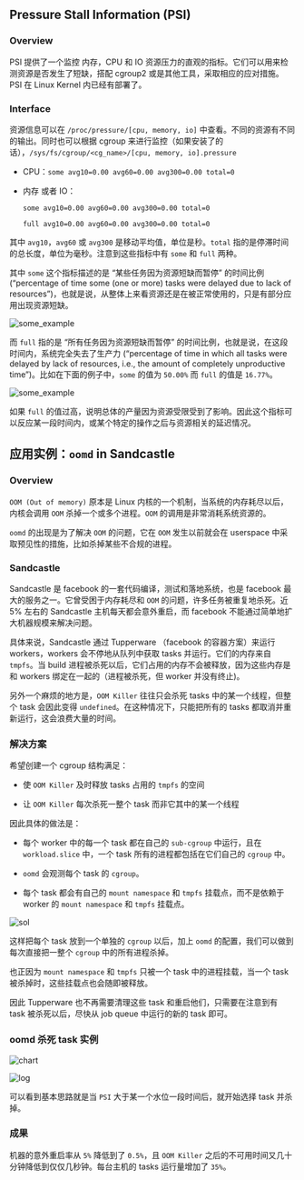 ## Pressure Stall Information (PSI)

### Overview

PSI 提供了一个监控 内存，CPU 和 IO 资源压力的直观的指标。它们可以用来检测资源是否发生了短缺，搭配 cgroup2 或是其他工具，采取相应的应对措施。PSI 在 Linux Kernel 内已经有部署了。

### Interface

资源信息可以在 `/proc/pressure/[cpu, memory, io]` 中查看。不同的资源有不同的输出。同时也可以根据 cgroup 来进行监控（如果安装了的话），`/sys/fs/cgroup/<cg_name>/[cpu, memory, io].pressure`

- CPU：`some avg10=0.00 avg60=0.00 avg300=0.00 total=0`

- 内存 或者 IO：

  `some avg10=0.00 avg60=0.00 avg300=0.00 total=0`

  `full avg10=0.00 avg60=0.00 avg300=0.00 total=0`

其中 `avg10`，`avg60` 或 `avg300` 是移动平均值，单位是秒。`total` 指的是停滞时间的总长度，单位为毫秒。注意到这些指标中有 `some` 和 `full` 两种。

其中 `some` 这个指标描述的是 “某些任务因为资源短缺而暂停” 的时间比例 (“percentage of time some (one or more) tasks were delayed due to lack of resources”)，也就是说，从整体上来看资源还是在被正常使用的，只是有部分应用出现资源短缺。

![some_example](https://facebookmicrosites.github.io/psi/docs/assets/someCrop.png)

而 `full` 指的是 “所有任务因为资源短缺而暂停” 的时间比例，也就是说，在这段时间内，系统完全失去了生产力 (“percentage of time in which all tasks were delayed by lack of resources, i.e., the amount of completely unproductive time”)。比如在下面的例子中，`some` 的值为 `50.00%` 而 `full` 的值是 `16.77%`。

![some_example](https://facebookmicrosites.github.io/psi/docs/assets/FullCrop.png)

如果 `full` 的值过高，说明总体的产量因为资源受限受到了影响。因此这个指标可以反应某一段时间内，或某个特定的操作之后与资源相关的延迟情况。

## 应用实例：`oomd` in Sandcastle

### Overview

`OOM (Out of memory)` 原本是 Linux 内核的一个机制，当系统的内存耗尽以后，内核会调用 `OOM` 杀掉一个或多个进程。`OOM` 的调用是非常消耗系统资源的。

`oomd` 的出现是为了解决 `OOM` 的问题，它在 `OOM` 发生以前就会在 userspace 中采取预见性的措施，比如杀掉某些不合规的进程。

### Sandcastle

Sandcastle 是 facebook 的一套代码编译，测试和落地系统，也是 facebook 最大的服务之一。它曾受困于内存耗尽和 `OOM` 的问题，许多任务被重复地杀死。近 5% 左右的 Sandcastle 主机每天都会意外重启，而 facebook 不能通过简单地扩大机器规模来解决问题。

具体来说，Sandcastle 通过 Tupperware （facebook 的容器方案）来运行 workers，workers 会不停地从队列中获取 tasks 并运行。它们的内存来自 `tmpfs`。当 build 进程被杀死以后，它们占用的内存不会被释放，因为这些内存是和 workers 绑定在一起的（进程被杀死，但 worker 并没有终止)。

另外一个麻烦的地方是，`OOM Killer` 往往只会杀死 tasks 中的某一个线程，但整个 task 会因此变得 `undefined`。在这种情况下，只能把所有的 tasks 都取消并重新运行，这会浪费大量的时间。

### 解决方案

希望创建一个 cgroup 结构满足：

- 使 `OOM Killer` 及时释放 tasks 占用的 `tmpfs` 的空间

- 让 `OOM Killer` 每次杀死一整个 task 而非它其中的某一个线程

因此具体的做法是：

- 每个 worker 中的每一个 task 都在自己的 `sub-cgroup` 中运行，且在 `workload.slice` 中，一个 task 所有的进程都包括在它们自己的 `cgroup` 中。

- `oomd` 会观测每个 task 的 `cgroup`。

- 每个 task 都会有自己的 `mount namespace` 和 `tmpfs` 挂载点，而不是依赖于 worker 的 `mount namespace` 和 `tmpfs` 挂载点。

![sol](https://facebookincubator.github.io/oomd/docs/assets/sandcastle-after.png)

这样把每个 task 放到一个单独的 `cgroup` 以后，加上 `oomd` 的配置，我们可以做到每次直接把一整个 `cgroup` 中的所有进程杀掉。

也正因为 `mount namespace` 和 `tmpfs` 只被一个 task 中的进程挂载，当一个 task 被杀掉时，这些挂载点也会随即被释放。

因此 Tupperware 也不再需要清理这些 task 和重启他们，只需要在注意到有 task 被杀死以后，尽快从 job queue 中运行的新的 task 即可。

### oomd 杀死 task 实例

![chart](https://facebookincubator.github.io/oomd/docs/assets/scuba-chart.png)

![log](https://facebookincubator.github.io/oomd/docs/assets/oomd-output.png)

可以看到基本思路就是当 `PSI` 大于某一个水位一段时间后，就开始选择 task 并杀掉。

### 成果

机器的意外重启率从 `5%` 降低到了 `0.5%`，且 `OOM Killer` 之后的不可用时间又几十分钟降低到仅仅几秒钟。每台主机的 tasks 运行量增加了 `35%`。
